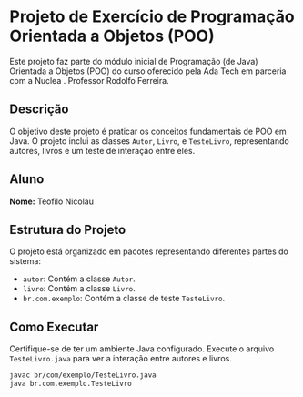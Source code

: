 # Projeto de Exercício de Programação Orientada a Objetos (POO)

Este projeto faz parte do módulo inicial de Programação (de Java) Orientada a Objetos (POO) do curso oferecido pela Ada Tech em parceria com a Nuclea .
Professor Rodolfo Ferreira.

## Descrição

O objetivo deste projeto é praticar os conceitos fundamentais de POO em Java. 
O projeto inclui as classes `Autor`, `Livro`, e `TesteLivro`, representando autores, livros e um teste de interação entre eles.

## Aluno

**Nome:** Teofilo Nicolau

## Estrutura do Projeto

O projeto está organizado em pacotes representando diferentes partes do sistema:

- `autor`: Contém a classe `Autor`.
- `livro`: Contém a classe `Livro`.
- `br.com.exemplo`: Contém a classe de teste `TesteLivro`.

## Como Executar

Certifique-se de ter um ambiente Java configurado. Execute o arquivo `TesteLivro.java` para ver a interação entre autores e livros.

```bash
javac br/com/exemplo/TesteLivro.java
java br.com.exemplo.TesteLivro
